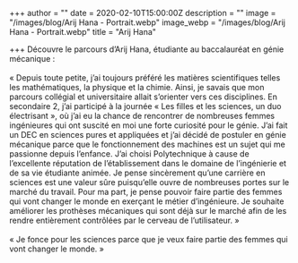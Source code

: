 +++
author = ""
date = 2020-02-10T15:00:00Z
description = ""
image = "/images/blog/Arij Hana - Portrait.webp"
image_webp = "/images/blog/Arij Hana - Portrait.webp"
title = "Arij Hana"

+++
Découvre le parcours d’Arij Hana, étudiante au baccalauréat en génie mécanique :   
⠀⠀⠀⠀⠀⠀⠀⠀⠀   
« Depuis toute petite, j’ai toujours préféré les matières scientifiques telles les mathématiques, la physique et la chimie. Ainsi, je savais que mon parcours collégial et universitaire allait s’orienter vers ces disciplines. En secondaire 2, j’ai participé à la journée « Les filles et les sciences, un duo électrisant », où j’ai eu la chance de rencontrer de nombreuses femmes ingénieures qui ont suscité en moi une forte curiosité pour le génie. J’ai fait un DEC en sciences pures et appliquées et j’ai décidé de postuler en génie mécanique parce que le fonctionnement des machines est un sujet qui me passionne depuis l’enfance. J’ai choisi Polytechnique à cause de l’excellente réputation de l’établissement dans le domaine de l’ingénierie et de sa vie étudiante animée. Je pense sincèrement qu’une carrière en sciences est une valeur sûre puisqu’elle ouvre de nombreuses portes sur le marché du travail. Pour ma part, je pense pouvoir faire partie des femmes qui vont changer le monde en exerçant le métier d’ingénieure. Je souhaite améliorer les prothèses mécaniques qui sont déjà sur le marché afin de les rendre entièrement contrôlées par le cerveau de l’utilisateur. »  
⠀⠀⠀⠀⠀⠀⠀⠀⠀   
« Je fonce pour les sciences parce que je veux faire partie des femmes qui vont changer le monde. »